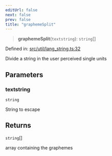 ```yaml
---
editUrl: false
next: false
prev: false
title: "graphemeSplit"
---
```


> **graphemeSplit**(`textstring`): `string`[]

Defined in: [src/util/lang\_string.ts:32](https://github.com/fabricjs/fabric.js/blob/b4f67b1cfd353d0e2763b168e07bce6b67895452/src/util/lang_string.ts#L32)

Divide a string in the user perceived single units

## Parameters

### textstring

`string`

String to escape

## Returns

`string`[]

array containing the graphemes
